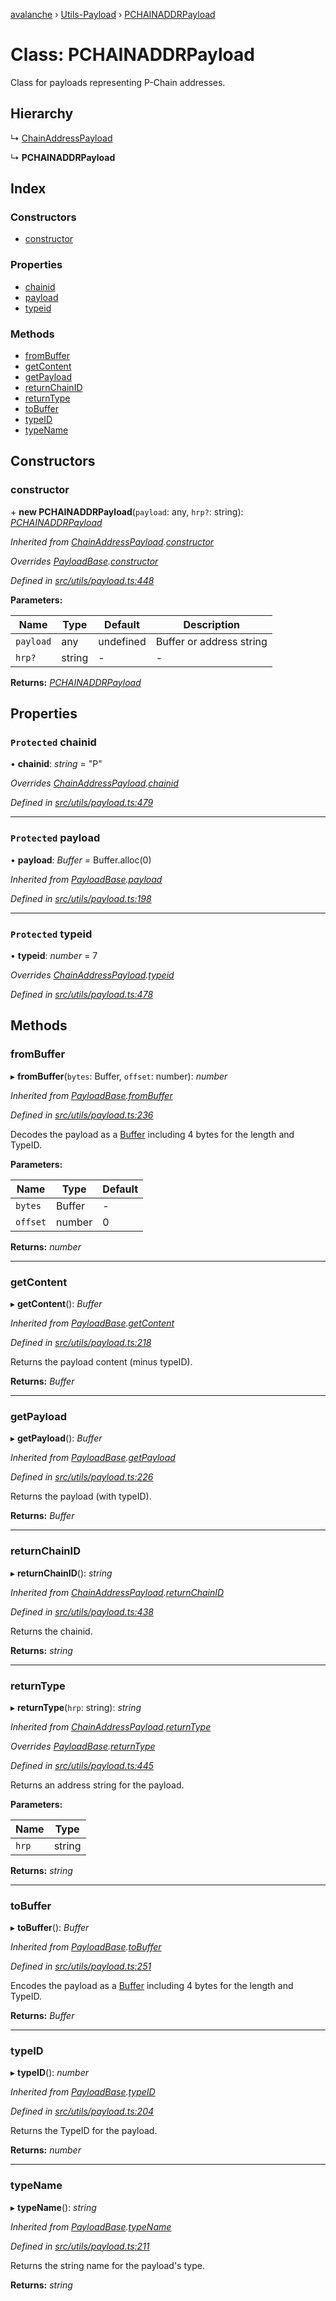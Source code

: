 [avalanche](../README.md) › [Utils-Payload](../modules/utils_payload.md) › [PCHAINADDRPayload](utils_payload.pchainaddrpayload.md)

# Class: PCHAINADDRPayload

Class for payloads representing P-Chain addresses.

## Hierarchy

  ↳ [ChainAddressPayload](utils_payload.chainaddresspayload.md)

  ↳ **PCHAINADDRPayload**

## Index

### Constructors

* [constructor](utils_payload.pchainaddrpayload.md#constructor)

### Properties

* [chainid](utils_payload.pchainaddrpayload.md#protected-chainid)
* [payload](utils_payload.pchainaddrpayload.md#protected-payload)
* [typeid](utils_payload.pchainaddrpayload.md#protected-typeid)

### Methods

* [fromBuffer](utils_payload.pchainaddrpayload.md#frombuffer)
* [getContent](utils_payload.pchainaddrpayload.md#getcontent)
* [getPayload](utils_payload.pchainaddrpayload.md#getpayload)
* [returnChainID](utils_payload.pchainaddrpayload.md#returnchainid)
* [returnType](utils_payload.pchainaddrpayload.md#returntype)
* [toBuffer](utils_payload.pchainaddrpayload.md#tobuffer)
* [typeID](utils_payload.pchainaddrpayload.md#typeid)
* [typeName](utils_payload.pchainaddrpayload.md#typename)

## Constructors

###  constructor

\+ **new PCHAINADDRPayload**(`payload`: any, `hrp?`: string): *[PCHAINADDRPayload](utils_payload.pchainaddrpayload.md)*

*Inherited from [ChainAddressPayload](utils_payload.chainaddresspayload.md).[constructor](utils_payload.chainaddresspayload.md#constructor)*

*Overrides [PayloadBase](utils_payload.payloadbase.md).[constructor](utils_payload.payloadbase.md#constructor)*

*Defined in [src/utils/payload.ts:448](https://github.com/ava-labs/avalanchejs/blob/8c220c6/src/utils/payload.ts#L448)*

**Parameters:**

Name | Type | Default | Description |
------ | ------ | ------ | ------ |
`payload` | any | undefined | Buffer or address string  |
`hrp?` | string | - | - |

**Returns:** *[PCHAINADDRPayload](utils_payload.pchainaddrpayload.md)*

## Properties

### `Protected` chainid

• **chainid**: *string* = "P"

*Overrides [ChainAddressPayload](utils_payload.chainaddresspayload.md).[chainid](utils_payload.chainaddresspayload.md#protected-chainid)*

*Defined in [src/utils/payload.ts:479](https://github.com/ava-labs/avalanchejs/blob/8c220c6/src/utils/payload.ts#L479)*

___

### `Protected` payload

• **payload**: *Buffer* = Buffer.alloc(0)

*Inherited from [PayloadBase](utils_payload.payloadbase.md).[payload](utils_payload.payloadbase.md#protected-payload)*

*Defined in [src/utils/payload.ts:198](https://github.com/ava-labs/avalanchejs/blob/8c220c6/src/utils/payload.ts#L198)*

___

### `Protected` typeid

• **typeid**: *number* = 7

*Overrides [ChainAddressPayload](utils_payload.chainaddresspayload.md).[typeid](utils_payload.chainaddresspayload.md#protected-typeid)*

*Defined in [src/utils/payload.ts:478](https://github.com/ava-labs/avalanchejs/blob/8c220c6/src/utils/payload.ts#L478)*

## Methods

###  fromBuffer

▸ **fromBuffer**(`bytes`: Buffer, `offset`: number): *number*

*Inherited from [PayloadBase](utils_payload.payloadbase.md).[fromBuffer](utils_payload.payloadbase.md#frombuffer)*

*Defined in [src/utils/payload.ts:236](https://github.com/ava-labs/avalanchejs/blob/8c220c6/src/utils/payload.ts#L236)*

Decodes the payload as a [Buffer](https://github.com/feross/buffer) including 4 bytes for the length and TypeID.

**Parameters:**

Name | Type | Default |
------ | ------ | ------ |
`bytes` | Buffer | - |
`offset` | number | 0 |

**Returns:** *number*

___

###  getContent

▸ **getContent**(): *Buffer*

*Inherited from [PayloadBase](utils_payload.payloadbase.md).[getContent](utils_payload.payloadbase.md#getcontent)*

*Defined in [src/utils/payload.ts:218](https://github.com/ava-labs/avalanchejs/blob/8c220c6/src/utils/payload.ts#L218)*

Returns the payload content (minus typeID).

**Returns:** *Buffer*

___

###  getPayload

▸ **getPayload**(): *Buffer*

*Inherited from [PayloadBase](utils_payload.payloadbase.md).[getPayload](utils_payload.payloadbase.md#getpayload)*

*Defined in [src/utils/payload.ts:226](https://github.com/ava-labs/avalanchejs/blob/8c220c6/src/utils/payload.ts#L226)*

Returns the payload (with typeID).

**Returns:** *Buffer*

___

###  returnChainID

▸ **returnChainID**(): *string*

*Inherited from [ChainAddressPayload](utils_payload.chainaddresspayload.md).[returnChainID](utils_payload.chainaddresspayload.md#returnchainid)*

*Defined in [src/utils/payload.ts:438](https://github.com/ava-labs/avalanchejs/blob/8c220c6/src/utils/payload.ts#L438)*

Returns the chainid.

**Returns:** *string*

___

###  returnType

▸ **returnType**(`hrp`: string): *string*

*Inherited from [ChainAddressPayload](utils_payload.chainaddresspayload.md).[returnType](utils_payload.chainaddresspayload.md#returntype)*

*Overrides [PayloadBase](utils_payload.payloadbase.md).[returnType](utils_payload.payloadbase.md#abstract-returntype)*

*Defined in [src/utils/payload.ts:445](https://github.com/ava-labs/avalanchejs/blob/8c220c6/src/utils/payload.ts#L445)*

Returns an address string for the payload.

**Parameters:**

Name | Type |
------ | ------ |
`hrp` | string |

**Returns:** *string*

___

###  toBuffer

▸ **toBuffer**(): *Buffer*

*Inherited from [PayloadBase](utils_payload.payloadbase.md).[toBuffer](utils_payload.payloadbase.md#tobuffer)*

*Defined in [src/utils/payload.ts:251](https://github.com/ava-labs/avalanchejs/blob/8c220c6/src/utils/payload.ts#L251)*

Encodes the payload as a [Buffer](https://github.com/feross/buffer) including 4 bytes for the length and TypeID.

**Returns:** *Buffer*

___

###  typeID

▸ **typeID**(): *number*

*Inherited from [PayloadBase](utils_payload.payloadbase.md).[typeID](utils_payload.payloadbase.md#typeid)*

*Defined in [src/utils/payload.ts:204](https://github.com/ava-labs/avalanchejs/blob/8c220c6/src/utils/payload.ts#L204)*

Returns the TypeID for the payload.

**Returns:** *number*

___

###  typeName

▸ **typeName**(): *string*

*Inherited from [PayloadBase](utils_payload.payloadbase.md).[typeName](utils_payload.payloadbase.md#typename)*

*Defined in [src/utils/payload.ts:211](https://github.com/ava-labs/avalanchejs/blob/8c220c6/src/utils/payload.ts#L211)*

Returns the string name for the payload's type.

**Returns:** *string*
